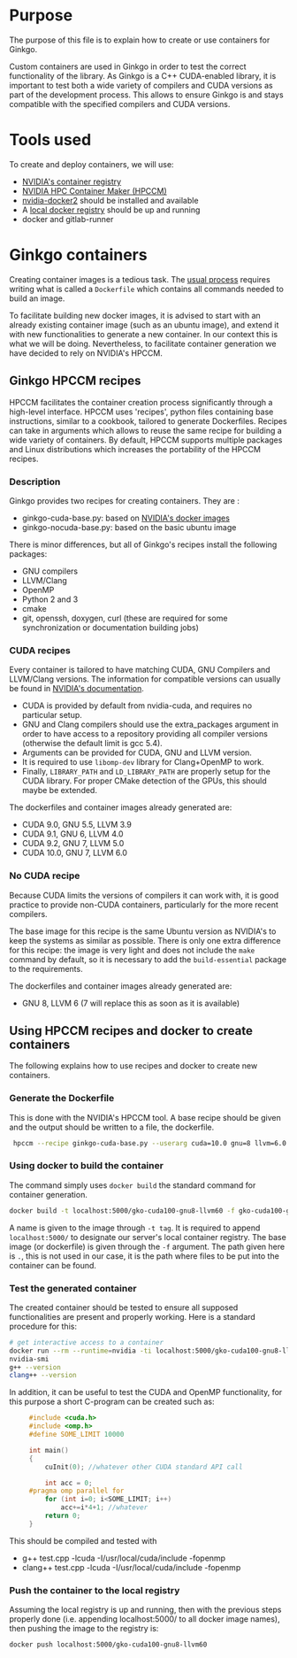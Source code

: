 # Purpose
The purpose of this file is to explain how to create or use containers for Ginkgo. 

Custom containers are used in Ginkgo in order to test the correct functionality
of the library. As Ginkgo is a C++ CUDA-enabled library, it is important to test
both a wide variety of compilers and CUDA versions as part of the development
process. This allows to ensure Ginkgo is and stays compatible with the specified
compilers and CUDA versions.
# Tools used
To create and deploy containers, we will use:
+ [NVIDIA's container registry](https://ngc.nvidia.com/registry/nvidia-cuda)
+ [NVIDIA HPC Container Maker (HPCCM)](https://github.com/NVIDIA/hpc-container-maker/)
+ [nvidia-docker2](https://github.com/NVIDIA/nvidia-docker) should be installed and available
+ A [local docker registry](https://docs.docker.com/registry/deploying/#run-a-local-registry) should be up and running
+ docker and gitlab-runner
# Ginkgo containers
Creating container images is a tedious task. The [usual
process](https://docs.docker.com/develop/develop-images/dockerfile_best-practices/)
requires writing what is called a `Dockerfile` which contains all commands
needed to build an image.

To facilitate building new docker images, it is advised to start with an already
existing container image (such as an ubuntu image), and extend it with new
functionalities to generate a new container. In our context this is what we will
be doing. Nevertheless, to facilitate container generation we have decided to
rely on NVIDIA's HPCCM.

## Ginkgo HPCCM recipes
HPCCM facilitates the container creation process significantly through a
high-level interface. HPCCM uses 'recipes', python files containing base
instructions, similar to a cookbook, tailored to generate Dockerfiles. Recipes
can take in arguments which allows to reuse the same recipe for building a wide
variety of containers. By default, HPCCM supports multiple packages and Linux
distributions which increases the portability of the HPCCM recipes. 

### Description
Ginkgo provides two recipes for creating containers. They are :
+ ginkgo-cuda-base.py: based on [NVIDIA's docker images](https://ngc.nvidia.com/registry/nvidia-cuda)
+ ginkgo-nocuda-base.py: based on the basic ubuntu image

There is minor differences, but all of Ginkgo's recipes install the following
packages:
+ GNU compilers
+ LLVM/Clang
+ OpenMP
+ Python 2 and 3
+ cmake
+ git, openssh, doxygen, curl (these are required for some synchronization or
  documentation building jobs)

### CUDA recipes
Every container is tailored to have matching CUDA, GNU Compilers and LLVM/Clang
versions. The information for compatible versions can usually be found in
[NVIDIA's
documentation](https://docs.nvidia.com/cuda/cuda-installation-guide-linux/index.html).

+ CUDA is provided by default from nvidia-cuda, and requires no particular setup.
+ GNU and Clang compilers should use the extra_packages argument in order to
  have access to a repository providing all compiler versions (otherwise the
  default limit is gcc 5.4).
+ Arguments can be provided for CUDA, GNU and LLVM version.
+ It is required to use `libomp-dev` library for Clang+OpenMP to work.
+ Finally, `LIBRARY_PATH` and `LD_LIBRARY_PATH` are properly setup for the CUDA
  library. For proper CMake detection of the GPUs, this should maybe be
  extended.
  
  
The dockerfiles and container images already generated are:
+ CUDA 9.0, GNU 5.5, LLVM 3.9
+ CUDA 9.1, GNU 6, LLVM 4.0
+ CUDA 9.2, GNU 7, LLVM 5.0
+ CUDA 10.0, GNU 7, LLVM 6.0

### No CUDA recipe
Because CUDA limits the versions of compilers it can work with, it is good
practice to provide non-CUDA containers, particularly for the more recent
compilers.

The base image for this recipe is the same Ubuntu version as NVIDIA's to keep
the systems as similar as possible. There is only one extra difference for this
recipe: the image is very light and does not include the `make` command by
default, so it is necessary to add the `build-essential` package to the
requirements.

The dockerfiles and container images already generated are:
+ GNU 8, LLVM 6 (7 will replace this as soon as it is available)
## Using HPCCM recipes and docker to create containers
The following explains how to use recipes and docker to create new containers.
### Generate the Dockerfile
This is done with the NVIDIA's HPCCM tool. A base recipe should be given and the
 output should be written to a file, the dockerfile.
```bash
 hpccm --recipe ginkgo-cuda-base.py --userarg cuda=10.0 gnu=8 llvm=6.0 > gko-cuda100-gnu8-llvm60.baseimage
```
### Using docker to build the container
The command simply uses `docker build` the standard command for container
generation. 
```bash
docker build -t localhost:5000/gko-cuda100-gnu8-llvm60 -f gko-cuda100-gnu8-llvm60.baseimage .
```
A name is given to the image through `-t tag`. It is required to append
`localhost:5000/` to designate our server's local container registry.
The base image (or dockerfile) is given through the `-f` argument.
The path given here is `.`, this is not used in our case, it is the path where
files to be put into the container can be found.
### Test the generated container
The created container should be tested to ensure all supposed functionalities
are present and properly working. Here is a standard procedure for this:
```bash
# get interactive access to a container
docker run --rm --runtime=nvidia -ti localhost:5000/gko-cuda100-gnu8-llvm60 
nvidia-smi
g++ --version
clang++ --version
```

In addition, it can be useful to test the CUDA and OpenMP functionality, for
this purpose a short C-program can be created such as:
```c++
	 #include <cuda.h>
	 #include <omp.h>
	 #define SOME_LIMIT 10000

	 int main()
	 {
		 cuInit(0); //whatever other CUDA standard API call

		 int acc = 0;
	 #pragma omp parallel for
		 for (int i=0; i<SOME_LIMIT; i++)
			 acc+=i*4+1; //whatever
		 return 0;
	 }
```

This should be compiled and tested with
+ g++ test.cpp -lcuda -I/usr/local/cuda/include -fopenmp
+ clang++ test.cpp -lcuda -I/usr/local/cuda/include -fopenmp

### Push the container to the local registry
Assuming the local registry is up and running, then with the previous steps
properly done (i.e. appending localhost:5000/ to all docker image names), then
pushing the image to the registry is:
```bash
docker push localhost:5000/gko-cuda100-gnu8-llvm60
```
